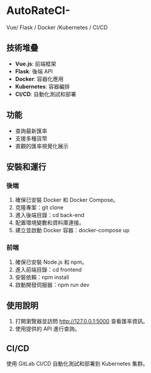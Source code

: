 # AutoRateCI-
Vue/ Flask / Docker /Kubernetes / CI/CD 


## 技術堆疊
- **Vue.js**: 前端框架
- **Flask**: 後端 API
- **Docker**: 容器化應用
- **Kubernetes**: 容器編排
- **CI/CD**: 自動化測試和部署

## 功能
- 查詢最新匯率
- 支援多種貨幣
- 直觀的匯率視覺化展示

## 安裝和運行

### 後端
1. 確保已安裝 Docker 和 Docker Compose。
2. 克隆專案：git clone <repository-url>
3. 進入後端目錄：cd back-end
4. 配置環境變數和資料庫連接。
5. 建立並啟動 Docker 容器：docker-compose up

### 前端
1. 確保已安裝 Node.js 和 npm。
2. 進入前端目錄：cd frontend
3. 安裝依賴：npm install
4. 啟動開發伺服器：npm run dev

## 使用說明
1. 打開瀏覽器並訪問 http://127.0.0.1:5000 查看匯率資訊。
2. 使用提供的 API 進行查詢。

## CI/CD
使用 GitLab CI/CD 自動化測試和部署到 Kubernetes 集群。

